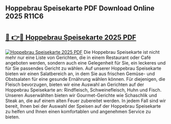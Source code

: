 ## Hoppebrau Speisekarte PDF Download Online 2025 R11C6

# <h2><a href="http://gc7itq.nevu.top/?p=Hoppebrau+Speisekarte">🔗 👉🔴 Hoppebrau Speisekarte 2025 PDF</a></h2>

[![Hoppebrau Speisekarte 2025 PDF](https://i.imgur.com/dBaPXMq.png)](http://gc7itq.nevu.top/?p=Hoppebrau+Speisekarte)
Die Hoppebrau Speisekarte ist nicht mehr nur eine Liste von Gerichten, die in einem Restaurant oder Café angeboten werden, sondern auch eine Gelegenheit für Sie, ein leckeres und für Sie passendes Gericht zu wählen. Auf unserer Hoppebrau Speisekarte bieten wir einen Salatbereich an, in dem Sie aus frischen Gemüse- und Obstsalaten für eine gesunde Ernährung wählen können. Für diejenigen, die Fleisch bevorzugen, bieten wir eine Auswahl an Gerichten auf der Hoppebrau Speisekarte an: Rindfleisch, Schweinefleisch, Huhn und Fisch. Unseren Auserwählten bieten wir Gourmet-Gerichte wie Schaschlik und Steak an, die auf einem alten Feuer zubereitet werden. In jedem Fall sind wir bereit, Ihnen bei der Auswahl der Speisen auf der Hoppebrau Speisekarte zu helfen und Ihnen einen komfortablen und angenehmen Service zu bieten.
